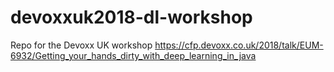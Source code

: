 # devoxxuk2018-dl-workshop
Repo for the Devoxx UK workshop https://cfp.devoxx.co.uk/2018/talk/EUM-6932/Getting_your_hands_dirty_with_deep_learning_in_java
